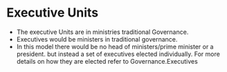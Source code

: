 # Executive Units
- The executive Units are in ministries traditional Governance. 
- Executives would be ministers in traditional governance.
- In this model there would be no head of ministers/prime minister or a president. but instead a set of executives elected individually. For more details on how they are elected refer to Governance.Executives
